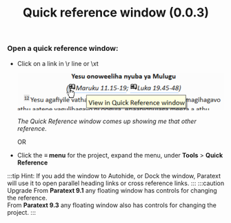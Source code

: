 ﻿---
title: Quick reference window (0.0.3)
---
### Open a quick reference window:

-   Click on a link in \\r line or \\xt

    ![](media/274d81a5b15e48f30ec87406fef98fba.png)

    *The Quick Reference window comes up showing me that other reference*.

    OR

-   Click the **≡ menu**  for the project, expand the menu, under **Tools** \> **Quick Reference**

:::tip
Hint: If you add the window to Autohide, or Dock the window, Paratext will use it to open parallel heading links or cross reference links.
:::
:::caution Upgrade
From **Paratext 9.1** any floating window has controls for changing the reference.  
From **Paratext 9.3** any floating window also has controls for changing the project.
:::